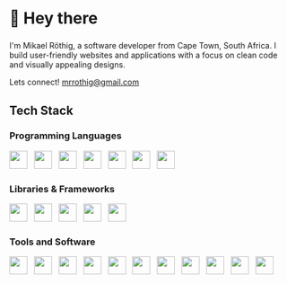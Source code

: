 <h1 align="left">👋 Hey there</h1>

###
<p align="left">I'm Mikael Röthig, a software developer from Cape Town, South Africa. I build user-friendly websites and applications with a focus on clean code and visually appealing designs.

<span>Lets connect! <a href="mailto:mrrothig@gmail.com">mrrothig@gmail.com</a></span>

###

<h2 align="left">Tech Stack</h2>

###
<h3 align="left">Programming Languages</h3>
<div align="left">
  <img src="https://cdn.jsdelivr.net/gh/devicons/devicon@latest/icons/php/php-original.svg" height="32"/>
  <img width="4" />
  <img src="https://cdn.jsdelivr.net/gh/devicons/devicon@latest/icons/csharp/csharp-original.svg" height="32" />
  <img width="4" />
  <img src="https://cdn.jsdelivr.net/gh/devicons/devicon@latest/icons/typescript/typescript-original.svg" height="32" />
  <img width="4" />
  <img src="https://cdn.jsdelivr.net/gh/devicons/devicon@latest/icons/javascript/javascript-original.svg" height="32" />
  <img width="4" />
  <img src="https://cdn.jsdelivr.net/gh/devicons/devicon@latest/icons/html5/html5-original.svg" height="32" />
  <img width="4" />
  <img src="https://cdn.jsdelivr.net/gh/devicons/devicon@latest/icons/css3/css3-original.svg" height="32" />
  <img width="4" />
  <img src="https://cdn.jsdelivr.net/gh/devicons/devicon@latest/icons/sass/sass-original.svg" height="32" />
</div>

<h3 align="left">Libraries & Frameworks</h3>
<div align="left">
  <img src="https://cdn.jsdelivr.net/gh/devicons/devicon@latest/icons/symfony/symfony-original.svg" height="32" /> 
  <img width="4" />
  <img src="https://cdn.jsdelivr.net/gh/devicons/devicon@latest/icons/shopware/shopware-original.svg" height="32" />
  <img width="4" />
  <img src="https://cdn.jsdelivr.net/gh/devicons/devicon@latest/icons/hugo/hugo-original.svg" height="32" />
  <img width="4" />
  <img src="https://cdn.jsdelivr.net/gh/devicons/devicon@latest/icons/astro/astro-original.svg" height="32" />
  <img width="4" />
  <img src="https://cdn.jsdelivr.net/gh/devicons/devicon@latest/icons/tailwindcss/tailwindcss-original.svg" height="32" />      
</div>

<h3 align="left">Tools and Software</h3>
<div align="left">
  <img src="https://cdn.jsdelivr.net/gh/devicons/devicon@latest/icons/git/git-original.svg" height="32" />
  <img width="4" />
  <img src="https://cdn.jsdelivr.net/gh/devicons/devicon@latest/icons/github/github-original.svg" height="32" />
  <img width="4" />
  <img src="https://cdn.jsdelivr.net/gh/devicons/devicon@latest/icons/webstorm/webstorm-original.svg" height="32" />
  <img width="4" />
  <img src="https://cdn.jsdelivr.net/gh/devicons/devicon@latest/icons/phpstorm/phpstorm-original.svg" height="32" />
  <img width="4" />
  <img src="https://cdn.jsdelivr.net/gh/devicons/devicon@latest/icons/figma/figma-original.svg" height="32" />
  <img width="4" />
  <img src="https://cdn.jsdelivr.net/gh/devicons/devicon@latest/icons/xd/xd-original.svg" height="32" />
  <img width="4" />
  <img src="https://cdn.jsdelivr.net/gh/devicons/devicon@latest/icons/illustrator/illustrator-plain.svg" height="32" />
  <img width="4" />
  <img src="https://cdn.jsdelivr.net/gh/devicons/devicon@latest/icons/photoshop/photoshop-original.svg" height="32" />
  <img width="4" />
  <img src="https://cdn.jsdelivr.net/gh/devicons/devicon@latest/icons/unity/unity-original.svg" height="32" />
  <img width="4" />
  <img src="https://cdn.jsdelivr.net/gh/devicons/devicon@latest/icons/blender/blender-original.svg" height="32" />
  <img width="4" />
  <img src="https://cdn.jsdelivr.net/gh/devicons/devicon@latest/icons/vercel/vercel-original.svg" height="32" />
</div>
